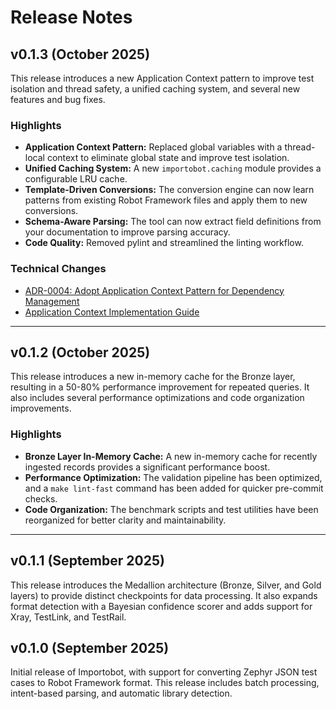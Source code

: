 # Release Notes

## v0.1.3 (October 2025)

This release introduces a new Application Context pattern to improve test isolation and thread safety, a unified caching system, and several new features and bug fixes.

### Highlights

-   **Application Context Pattern:** Replaced global variables with a thread-local context to eliminate global state and improve test isolation.
-   **Unified Caching System:** A new `importobot.caching` module provides a configurable LRU cache.
-   **Template-Driven Conversions:** The conversion engine can now learn patterns from existing Robot Framework files and apply them to new conversions.
-   **Schema-Aware Parsing:** The tool can now extract field definitions from your documentation to improve parsing accuracy.
-   **Code Quality:** Removed pylint and streamlined the linting workflow.

### Technical Changes

-   [ADR-0004: Adopt Application Context Pattern for Dependency Management](architecture/ADR-0004-application-context-pattern.md)
-   [Application Context Implementation Guide](architecture/Application-Context-Implementation.md)

-- -

## v0.1.2 (October 2025)

This release introduces a new in-memory cache for the Bronze layer, resulting in a 50-80% performance improvement for repeated queries. It also includes several performance optimizations and code organization improvements.

### Highlights

-   **Bronze Layer In-Memory Cache:** A new in-memory cache for recently ingested records provides a significant performance boost.
-   **Performance Optimization:** The validation pipeline has been optimized, and a `make lint-fast` command has been added for quicker pre-commit checks.
-   **Code Organization:** The benchmark scripts and test utilities have been reorganized for better clarity and maintainability.

---

## v0.1.1 (September 2025)

This release introduces the Medallion architecture (Bronze, Silver, and Gold layers) to provide distinct checkpoints for data processing. It also expands format detection with a Bayesian confidence scorer and adds support for Xray, TestLink, and TestRail.

## v0.1.0 (September 2025)

Initial release of Importobot, with support for converting Zephyr JSON test cases to Robot Framework format. This release includes batch processing, intent-based parsing, and automatic library detection.

